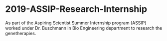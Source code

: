 # 2019-ASSIP-Research-Internship
As part of the Aspiring Scientist Summer Internship program (ASSIP) worked under Dr. Buschmann in Bio Engineering department to research the genetherapies.
